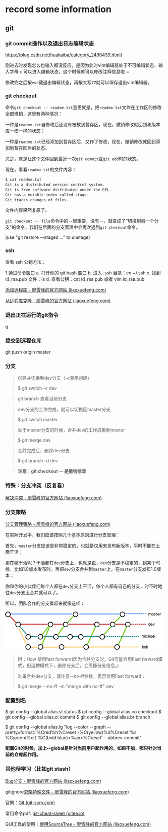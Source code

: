 # record some information

## git

### git commit操作以及退出日志编辑状态

https://blog.csdn.net/huakaiba/category_2490439.html)

刚进去时发现怎么也输入都没反应，是因为此时vim编辑器处于不可编辑状态，输入字母 `c` 可以进入编辑状态，这个时候就可以修改注释信息啦 ~

修改完之后按`esc`键退出编辑状态，再按大写`ZZ`就可以保存退出vim编辑器。

### git checkout

命令`git checkout -- readme.txt`意思就是，把`readme.txt`文件在工作区的修改全部撤销，这里有两种情况：

一种是`readme.txt`自修改后还没有被放到暂存区，现在，撤销修改就回到和版本库一模一样的状态；

一种是`readme.txt`已经添加到暂存区后，又作了修改，现在，撤销修改就回到添加到暂存区后的状态。

总之，就是让这个文件回到最近一次`git commit`或`git add`时的状态。

现在，看看`readme.txt`的文件内容：

```
$ cat readme.txt
Git is a distributed version control system.
Git is free software distributed under the GPL.
Git has a mutable index called stage.
Git tracks changes of files.
```

文件内容果然复原了。

`git checkout -- file`命令中的`--`很重要，没有`--`，就变成了“切换到另一个分支”的命令，我们在后面的分支管理中会再次遇到`git checkout`命令。



(use "git restore --staged <file>..." to unstage)

### ssh

查看 ssh 公钥方法：

1.通过命令窗口
a. 打开你的 git bash 窗口
b. 进入 .ssh 目录：cd ~/.ssh
c. 找到 id_rsa.pub 文件：ls
d. 查看公钥：cat id_rsa.pub 或者 vim id_rsa.pub



[添加远程库 - 廖雪峰的官方网站 (liaoxuefeng.com)](https://www.liaoxuefeng.com/wiki/896043488029600/898732864121440)

[从远程库克隆 - 廖雪峰的官方网站 (liaoxuefeng.com)](https://www.liaoxuefeng.com/wiki/896043488029600/898732792973664)

### 退出正在运行的git指令

q

### 提交到远程仓库

git push origin master

### 分支

>  创建并切换到dev分支（-c表示创建）
>
> $ git switch -c dev

> git branch 查看当前分支

> dev分支的工作完成，就可以切换回master分支
>
> $ git switch master

> 处于master分支的时候，合并dev的工作成果到master
>
> $ git merge dev

> 合并完成后，删除dev分支
>
> $ git branch -d dev

> **注意：git checkout -- <file>是撤销修改**

### 特殊：分支冲突（反复看）

[解决冲突 - 廖雪峰的官方网站 (liaoxuefeng.com)](https://www.liaoxuefeng.com/wiki/896043488029600/900004111093344)



### 分支策略

[分支管理策略 - 廖雪峰的官方网站 (liaoxuefeng.com)](https://www.liaoxuefeng.com/wiki/896043488029600/900005860592480)

在实际开发中，我们应该按照几个基本原则进行分支管理：

首先，`master`分支应该是非常稳定的，也就是仅用来发布新版本，平时不能在上面干活；

那在哪干活呢？干活都在`dev`分支上，也就是说，`dev`分支是不稳定的，到某个时候，比如1.0版本发布时，再把`dev`分支合并到`master`上，在`master`分支发布1.0版本；

你和你的小伙伴们每个人都在`dev`分支上干活，每个人都有自己的分支，时不时地往`dev`分支上合并就可以了。

所以，团队合作的分支看起来就像这样：

![git-br-policy](myreadme.assets/0)

> 附：How 禁用fast forward(因为合并分支时，Git可能会用Fast forward模式，但这种模式下，删除分支后，会丢掉分支信息。)
>
> 
>
> 准备合并dev分支，请注意--no-ff参数，表示禁用Fast forward：
>
> $ git merge --no-ff -m "merge with no-ff" dev



### 配置别名

$ git config --global alias.st status
$ git config --global alias.co checkout
$ git config --global alias.ci commit
$ git config --global alias.br branch

$ git config --global alias.lg "log --color --graph --pretty=format:'%Cred%h%Creset -%C(yellow)%d%Creset %s %Cgreen(%cr) %C(bold blue)<%an>%Creset' --abbrev-commit"

**配置Git的时候，加上--global是针对当前用户起作用的，如果不加，那只针对当前的仓库起作用。**



### 其他待学习（比如git stash）

[Bug分支 - 廖雪峰的官方网站 (liaoxuefeng.com)](https://www.liaoxuefeng.com/wiki/896043488029600/900388704535136)

gitignore[忽略特殊文件 - 廖雪峰的官方网站 (liaoxuefeng.com)](https://www.liaoxuefeng.com/wiki/896043488029600/900004590234208)



官网：[Git (git-scm.com)](https://git-scm.com/)

常用命令pdf: [git-cheat-sheet (gitee.io)](https://liaoxuefeng.gitee.io/resource.liaoxuefeng.com/git/git-cheat-sheet.pdf)

GUI工具的使用：[使用SourceTree - 廖雪峰的官方网站 (liaoxuefeng.com)](https://www.liaoxuefeng.com/wiki/896043488029600/1317161920364578)




